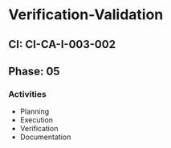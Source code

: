 # Verification-Validation

## CI: CI-CA-I-003-002
## Phase: 05

### Activities
- Planning
- Execution
- Verification
- Documentation
